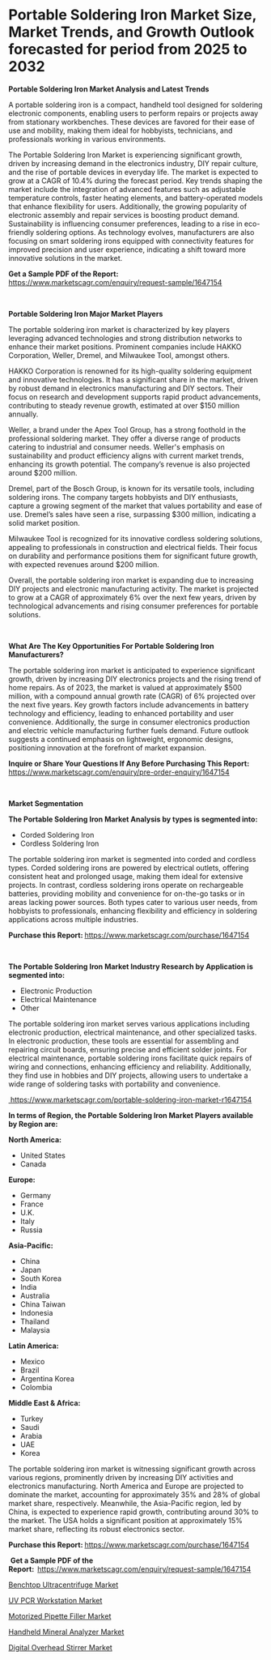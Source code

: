 <p><h1>Portable Soldering Iron Market Size, Market Trends, and Growth Outlook forecasted for period from 2025 to 2032</h1></p><p><strong>Portable Soldering Iron Market Analysis and Latest Trends</strong></p>
<p><p>A portable soldering iron is a compact, handheld tool designed for soldering electronic components, enabling users to perform repairs or projects away from stationary workbenches. These devices are favored for their ease of use and mobility, making them ideal for hobbyists, technicians, and professionals working in various environments.</p><p>The Portable Soldering Iron Market is experiencing significant growth, driven by increasing demand in the electronics industry, DIY repair culture, and the rise of portable devices in everyday life. The market is expected to grow at a CAGR of 10.4% during the forecast period. Key trends shaping the market include the integration of advanced features such as adjustable temperature controls, faster heating elements, and battery-operated models that enhance flexibility for users. Additionally, the growing popularity of electronic assembly and repair services is boosting product demand. Sustainability is influencing consumer preferences, leading to a rise in eco-friendly soldering options. As technology evolves, manufacturers are also focusing on smart soldering irons equipped with connectivity features for improved precision and user experience, indicating a shift toward more innovative solutions in the market.</p></p>
<p><strong>Get a Sample PDF of the Report:&nbsp;</strong> <a href="https://www.marketscagr.com/enquiry/request-sample/1647154?utm_campaign=2012&utm_medium=2&utm_source=Github&utm_content=ia&utm_term=10042025&utm_id=portable-soldering-iron">https://www.marketscagr.com/enquiry/request-sample/1647154</a></p>
<p>&nbsp;</p>
<p><strong>Portable Soldering Iron Major Market Players</strong></p>
<p><p>The portable soldering iron market is characterized by key players leveraging advanced technologies and strong distribution networks to enhance their market positions. Prominent companies include HAKKO Corporation, Weller, Dremel, and Milwaukee Tool, amongst others.</p><p>HAKKO Corporation is renowned for its high-quality soldering equipment and innovative technologies. It has a significant share in the market, driven by robust demand in electronics manufacturing and DIY sectors. Their focus on research and development supports rapid product advancements, contributing to steady revenue growth, estimated at over $150 million annually.</p><p>Weller, a brand under the Apex Tool Group, has a strong foothold in the professional soldering market. They offer a diverse range of products catering to industrial and consumer needs. Weller's emphasis on sustainability and product efficiency aligns with current market trends, enhancing its growth potential. The company’s revenue is also projected around $200 million.</p><p>Dremel, part of the Bosch Group, is known for its versatile tools, including soldering irons. The company targets hobbyists and DIY enthusiasts, capture a growing segment of the market that values portability and ease of use. Dremel’s sales have seen a rise, surpassing $300 million, indicating a solid market position.</p><p>Milwaukee Tool is recognized for its innovative cordless soldering solutions, appealing to professionals in construction and electrical fields. Their focus on durability and performance positions them for significant future growth, with expected revenues around $200 million.</p><p>Overall, the portable soldering iron market is expanding due to increasing DIY projects and electronic manufacturing activity. The market is projected to grow at a CAGR of approximately 6% over the next few years, driven by technological advancements and rising consumer preferences for portable solutions.</p></p>
<p>&nbsp;</p>
<p><strong>What Are The Key Opportunities For Portable Soldering Iron Manufacturers?</strong></p>
<p><p>The portable soldering iron market is anticipated to experience significant growth, driven by increasing DIY electronics projects and the rising trend of home repairs. As of 2023, the market is valued at approximately $500 million, with a compound annual growth rate (CAGR) of 6% projected over the next five years. Key growth factors include advancements in battery technology and efficiency, leading to enhanced portability and user convenience. Additionally, the surge in consumer electronics production and electric vehicle manufacturing further fuels demand. Future outlook suggests a continued emphasis on lightweight, ergonomic designs, positioning innovation at the forefront of market expansion.</p></p>
<p><strong>Inquire or Share Your Questions If Any Before Purchasing This Report:</strong> <a href="https://www.marketscagr.com/enquiry/pre-order-enquiry/1647154?utm_campaign=2012&utm_medium=2&utm_source=Github&utm_content=ia&utm_term=10042025&utm_id=portable-soldering-iron">https://www.marketscagr.com/enquiry/pre-order-enquiry/1647154</a></p>
<p>&nbsp;</p>
<p><strong>Market Segmentation</strong></p>
<p><strong>The Portable Soldering Iron Market Analysis by types is segmented into:</strong></p>
<p><ul><li>Corded Soldering Iron</li><li>Cordless Soldering Iron</li></ul></p>
<p><p>The portable soldering iron market is segmented into corded and cordless types. Corded soldering irons are powered by electrical outlets, offering consistent heat and prolonged usage, making them ideal for extensive projects. In contrast, cordless soldering irons operate on rechargeable batteries, providing mobility and convenience for on-the-go tasks or in areas lacking power sources. Both types cater to various user needs, from hobbyists to professionals, enhancing flexibility and efficiency in soldering applications across multiple industries.</p></p>
<p><strong>Purchase this Report:&nbsp;</strong><a href="https://www.marketscagr.com/purchase/1647154?utm_campaign=2012&utm_medium=2&utm_source=Github&utm_content=ia&utm_term=10042025&utm_id=portable-soldering-iron">https://www.marketscagr.com/purchase/1647154</a></p>
<p>&nbsp;</p>
<p><strong>The Portable Soldering Iron Market Industry Research by Application is segmented into:</strong></p>
<p><ul><li>Electronic Production</li><li>Electrical Maintenance</li><li>Other</li></ul></p>
<p><p>The portable soldering iron market serves various applications including electronic production, electrical maintenance, and other specialized tasks. In electronic production, these tools are essential for assembling and repairing circuit boards, ensuring precise and efficient solder joints. For electrical maintenance, portable soldering irons facilitate quick repairs of wiring and connections, enhancing efficiency and reliability. Additionally, they find use in hobbies and DIY projects, allowing users to undertake a wide range of soldering tasks with portability and convenience.</p></p>
<p><a href="https://www.marketscagr.com/portable-soldering-iron-market-r1647154?utm_campaign=2012&utm_medium=2&utm_source=Github&utm_content=ia&utm_term=10042025&utm_id=portable-soldering-iron">&nbsp;https://www.marketscagr.com/portable-soldering-iron-market-r1647154</a></p>
<p><strong>In terms of Region, the Portable Soldering Iron Market Players available by Region are:</strong></p>
<p>
    <p> <strong> North America: </strong>
        <ul>
            <li>United States</li>
            <li>Canada</li>
        </ul>
        </p> 
    <p> <strong> Europe: </strong>
        <ul>
            <li>Germany</li>
            <li>France</li>
            <li>U.K.</li>
            <li>Italy</li>
            <li>Russia</li>
        </ul>
        </p> 
    <p> <strong> Asia-Pacific: </strong>
        <ul>
            <li>China</li>
            <li>Japan</li>
            <li>South Korea</li>
            <li>India</li>
            <li>Australia</li>
            <li>China Taiwan</li>
            <li>Indonesia</li>
            <li>Thailand</li>
            <li>Malaysia</li>
        </ul>
        </p> 
    <p> <strong> Latin America: </strong>
        <ul>
            <li>Mexico</li>
            <li>Brazil</li>
            <li>Argentina Korea</li>
            <li>Colombia</li>
        </ul>
        </p> 
    <p> <strong> Middle East & Africa: </strong>
        <ul>
            <li>Turkey</li>
            <li>Saudi</li>
            <li>Arabia</li>
            <li>UAE</li>
            <li>Korea</li>
        </ul>
    </p>
    </p>
<p><p>The portable soldering iron market is witnessing significant growth across various regions, prominently driven by increasing DIY activities and electronics manufacturing. North America and Europe are projected to dominate the market, accounting for approximately 35% and 28% of global market share, respectively. Meanwhile, the Asia-Pacific region, led by China, is expected to experience rapid growth, contributing around 30% to the market. The USA holds a significant position at approximately 15% market share, reflecting its robust electronics sector.</p></p>
<p><strong>Purchase this Report: </strong><a href="https://www.marketscagr.com/purchase/1647154?utm_campaign=2012&utm_medium=2&utm_source=Github&utm_content=ia&utm_term=10042025&utm_id=portable-soldering-iron">https://www.marketscagr.com/purchase/1647154</a></p>
<p>&nbsp;<strong>Get a Sample PDF of the Report:&nbsp;&nbsp;</strong><a href="https://www.marketscagr.com/enquiry/request-sample/1647154?utm_campaign=2012&utm_medium=2&utm_source=Github&utm_content=ia&utm_term=10042025&utm_id=portable-soldering-iron">https://www.marketscagr.com/enquiry/request-sample/1647154</a></p>
<p><strong></strong></p>
<p><p><a href="https://github.com/sulvantomppa/Market-Research-Report-List-1/blob/main/benchtop-ultracentrifuge-market.md?utm_campaign=2012&utm_medium=2&utm_source=Github&utm_content=ia&utm_term=10042025&utm_id=portable-soldering-iron">Benchtop Ultracentrifuge Market</a></p><p><a href="https://github.com/trenkkwasek84/Market-Research-Report-List-1/blob/main/uv-pcr-workstation-market.md?utm_campaign=2012&utm_medium=2&utm_source=Github&utm_content=ia&utm_term=10042025&utm_id=portable-soldering-iron">UV PCR Workstation Market</a></p><p><a href="https://github.com/snapetylerho/Market-Research-Report-List-1/blob/main/motorized-pipette-filler-market.md?utm_campaign=2012&utm_medium=2&utm_source=Github&utm_content=ia&utm_term=10042025&utm_id=portable-soldering-iron">Motorized Pipette Filler Market</a></p><p><a href="https://github.com/stunzkocotpv/Market-Research-Report-List-1/blob/main/handheld-mineral-analyzer-market.md?utm_campaign=2012&utm_medium=2&utm_source=Github&utm_content=ia&utm_term=10042025&utm_id=portable-soldering-iron">Handheld Mineral Analyzer Market</a></p><p><a href="https://github.com/iwanesucices/Market-Research-Report-List-1/blob/main/digital-overhead-stirrer-market.md?utm_campaign=2012&utm_medium=2&utm_source=Github&utm_content=ia&utm_term=10042025&utm_id=portable-soldering-iron">Digital Overhead Stirrer Market</a></p></p>
